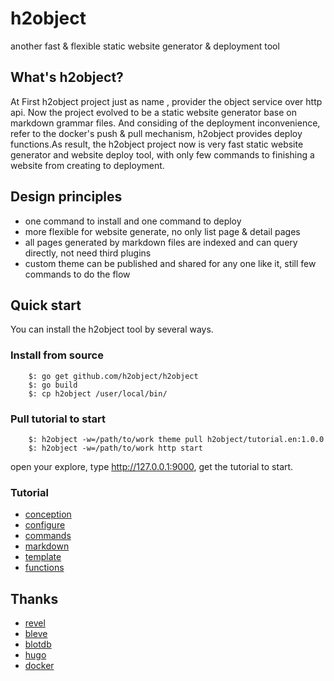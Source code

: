 h2object
=============
another fast & flexible static website generator & deployment tool

## What's h2object?

At First h2object project just as name , provider the object service over http api.
Now the project evolved to be a static website generator base on markdown grammar files.
And considing of the deployment inconvenience, refer to the docker's push & pull mechanism,
h2object provides deploy functions.As result, the h2object project now is very fast static
website generator and website deploy tool, with only few commands to finishing a website from
creating to deployment.

## Design principles

*	one command to install and one command to deploy
*	more flexible for website generate, no only list page & detail pages 
*	all pages generated by markdown files are indexed and can query directly, not need third plugins
*	custom theme can be published and shared for any one like it, still few commands to do the flow

## Quick start

You can install the h2object tool by several ways.

### Install from source

````
	$: go get github.com/h2object/h2object
	$: go build
	$: cp h2object /user/local/bin/
````

### Pull tutorial to start

````
	$: h2object -w=/path/to/work theme pull h2object/tutorial.en:1.0.0
	$: h2object -w=/path/to/work http start
````
open your explore, type http://127.0.0.1:9000, get the tutorial to start.

###	Tutorial

-	[conception](https://github.com/h2object/h2object/blob/master/doc/english/basic.md)
-	[configure](https://github.com/h2object/h2object/blob/master/doc/english/configure.md)
-	[commands](https://github.com/h2object/h2object/blob/master/doc/english/commands.md)
-	[markdown](https://github.com/h2object/h2object/blob/master/doc/english/markdown.md)
-	[template](https://github.com/h2object/h2object/blob/master/doc/english/template.md)
-	[functions](https://github.com/h2object/h2object/blob/master/doc/english/functions.md)

## Thanks

-	[revel](https://github.com/revel/revel)
-	[bleve](https://github.com/blevesearch/bleve)
-	[blotdb](https://github.com/boltdb/bolt)
-	[hugo](https://github.com/spf3/hugo)
-	[docker](https://github.com/docker/docker)
